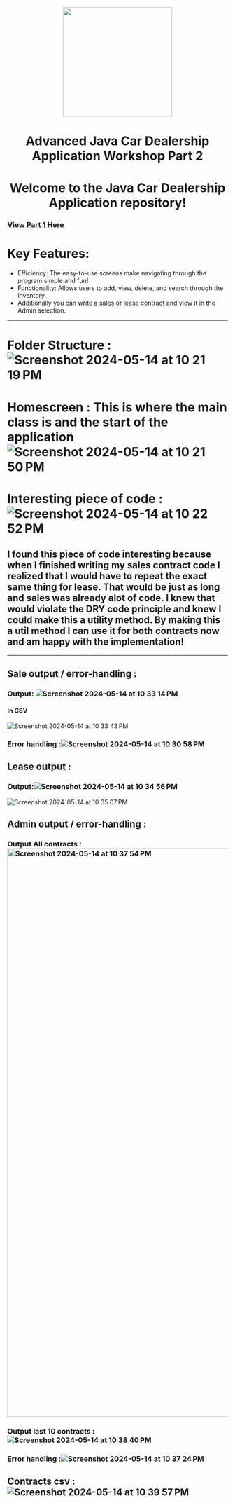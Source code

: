 
<p align="center">
  <img src="https://github.com/twentyfive21/car-dealership/assets/107441301/c94a5a62-eed2-437a-b95e-42babd8c5e8c" height="250">
</p>

<h1 align="center">Advanced Java Car Dealership Application Workshop Part 2</h1> 
<h1 align="center"> Welcome to the Java Car Dealership Application repository! </h1>

### [View Part 1 Here](https://github.com/twentyfive21/car-dealership)


# Key Features:
- Efficiency: The easy-to-use screens make navigating through the program simple and fun! 
- Functionality: Allows users to add, view, delete, and search through the inventory.
- Additionally you can write a sales or lease contract and view it in the Admin selection. 
  
---

# Folder Structure : ![Screenshot 2024-05-14 at 10 21 19 PM](https://github.com/twentyfive21/adv-dealership/assets/107441301/632db0b3-e0f5-4186-8cf5-01611659a41d)


# Homescreen : This is where the main class is and the start of the application![Screenshot 2024-05-14 at 10 21 50 PM](https://github.com/twentyfive21/adv-dealership/assets/107441301/6860e60f-3dab-480b-9ad6-625e7ad42b0b)

# Interesting piece of code :![Screenshot 2024-05-14 at 10 22 52 PM](https://github.com/twentyfive21/adv-dealership/assets/107441301/60fe646b-f3e4-4aea-a3dc-9240f3c18495)

## I found this piece of code interesting because when I finished writing my sales contract code I realized that I would have to repeat the exact same thing for lease. That would be just as long and sales was already alot of code. I knew that would violate the DRY code principle and knew I could make this a utility method. By making this a util method I can use it for both contracts now and am happy with the implementation! 

---
## Sale output / error-handling : 
### Output: ![Screenshot 2024-05-14 at 10 33 14 PM](https://github.com/twentyfive21/adv-dealership/assets/107441301/703321eb-c5c6-4c5c-ad92-358ac0ed8bb2)
#### In CSV
![Screenshot 2024-05-14 at 10 33 43 PM](https://github.com/twentyfive21/adv-dealership/assets/107441301/844d2d0a-a689-41df-8cfd-5f2cf344f889)

### Error handling :![Screenshot 2024-05-14 at 10 30 58 PM](https://github.com/twentyfive21/adv-dealership/assets/107441301/16b19d56-ef4d-449c-8864-387ba2e67689)


## Lease output : 
### Output:![Screenshot 2024-05-14 at 10 34 56 PM](https://github.com/twentyfive21/adv-dealership/assets/107441301/6235f5e4-045b-4cf2-84c7-be4162fb7e78)
![Screenshot 2024-05-14 at 10 35 07 PM](https://github.com/twentyfive21/adv-dealership/assets/107441301/ac2c91f5-cdcb-4a9a-8aaf-88c0643b6aa6)

## Admin output / error-handling : 
### Output All contracts : <img width="1298" alt="Screenshot 2024-05-14 at 10 37 54 PM" src="https://github.com/twentyfive21/adv-dealership/assets/107441301/dca14b95-0a48-48ad-b5cf-fc98ceed0dc5">

### Output last 10 contracts : ![Screenshot 2024-05-14 at 10 38 40 PM](https://github.com/twentyfive21/adv-dealership/assets/107441301/cf0abffc-4153-428a-b0b4-e33512640fc8)


### Error handling :![Screenshot 2024-05-14 at 10 37 24 PM](https://github.com/twentyfive21/adv-dealership/assets/107441301/5b17c9f9-ad9c-4c08-aac5-80d18e528d90)


## Contracts csv : ![Screenshot 2024-05-14 at 10 39 57 PM](https://github.com/twentyfive21/adv-dealership/assets/107441301/8eb829a7-08de-4f98-a1f3-214ea120517a)
